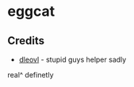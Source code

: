# eggcat
## Credits
- [dleovl](https://github.com/dleovl) - stupid guys helper sadly

real^ definetly
